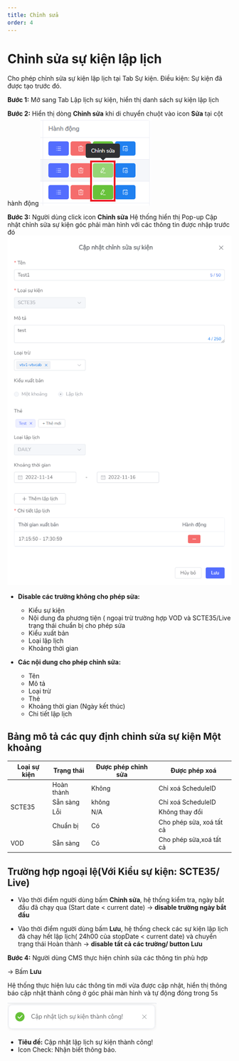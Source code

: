 ```yaml
---
title: Chỉnh sửa 
order: 4
---
```

# Chỉnh sửa sự kiện lập lịch 
Cho phép chỉnh sửa sự kiện lập lịch tại Tab Sự kiện.
Điều kiện: Sự kiện đã được tạo trước đó.

 **Bước 1:** Mở sang Tab Lập lịch sự kiện, hiển thị danh sách sự kiện lập lịch

 **Bước 2:** Hiển thị dòng **Chỉnh sửa** khi di chuyển chuột vào icon **Sửa** tại cột hành động ![](../../images/Action_edit_Schedule.png)

 **Bước 3:** Người dùng click icon **Chỉnh sửa**
 Hệ thống hiển thị Pop-up Cập nhật chỉnh sửa sự kiện góc phải màn hình với các thông tin được nhập trước đó ![](../../images/Popup_edit_event_Schedule.png)

* **Disable các trường không cho phép sửa:**
    
    * Kiểu sự kiện
    * Nội dung đa phương tiện ( ngoại trừ trường hợp VOD và SCTE35/Live trạng thái chuẩn bị cho phép sửa
    * Kiểu xuất bản
    * Loại lập lịch
    * Khoảng thời gian
* **Các nội dung cho phép chỉnh sửa:**
   
   * Tên
   * Mô tả
   * Loại trừ
   * Thẻ
   * Khoảng thời gian (Ngày kết thúc)
   * Chi tiết lập lịch
 


## Bảng mô tả các quy định chỉnh sửa sự kiện Một khoảng 

<table>
<thead>
  <tr>
    <th>Loại sự kiện</th>
    <th>Trạng thái</th>
    <th>Được phép chỉnh sửa</th>
    <th>Được phép xoá</th>
  </tr>
</thead>
<tbody>
  <tr>
    <td rowspan="4">SCTE35</td>
    <td>Hoàn thành</td>
    <td>Không</td>
    <td>Chỉ xoá ScheduleID</td>
  </tr>
  <tr>
    <td>Sẵn sàng</td>
    <td>không</td>
    <td>Chỉ xoá ScheduleID</td>
  </tr>
  <tr>
    <td>Lỗi</td>
    <td>N/A</td>
    <td>Không thay đổi</td>
  </tr>
  <tr>
    <td>Chuẩn bị</td>
    <td>Có</td>
    <td>Cho phép sửa, xoá tất cả</td>
  </tr>
  <tr>
    <td>VOD</td>
    <td>Sẵn sàng</td>
    <td>Có</td>
    <td>Cho phép sửa,xoá tất cả</td>
  </tr>
</tbody>
</table> 



## Trường hợp ngoại lệ(Với Kiểu sự kiện: SCTE35/ Live)

* Vào thời điểm người dùng bấm **Chỉnh sửa**, hệ thống kiểm tra, ngày bắt đầu đã chạy qua (Start date < current date) → **disable trường ngày bắt đầu**

* Vào thời điểm người dùng bấm **Lưu**, hệ thống check các sự kiện lập lịch đã chạy hết lập lịch( 24h00 của  stopDate < current date) và chuyển trạng thái Hoàn thành → **disable tất cả các trường/ button Lưu**

 **Bước 4:** Người dùng CMS thực hiện chỉnh sửa các thông tin phù hợp

→ Bấm **Lưu**

 Hệ thống thực hiện lưu các thông tin mới vừa được cập nhật, hiển thị thông báo cập nhật thành công ở góc phải màn hình và tự động đóng trong 5s
 
  ![](../../images/Notice_success_edit_schedule.png)

 * **Tiêu đề:** Cập nhật lập lịch sự kiện thành công!
 * Icon Check: Nhận biết thông báo.


